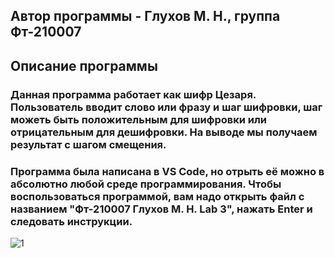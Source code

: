 ## Автор программы - Глухов М. Н., группа Фт-210007

## Описание программы
### Данная программа работает как шифр Цезаря. Пользователь вводит слово или фразу и шаг шифровки, шаг можеть быть положительным для шифровки или отрицательным для дешифровки. На выводе мы получаем результат с шагом смещения.

### Программа была написана в VS Code, но отрыть её можно в абсолютно любой среде программирования. Чтобы воспользоваться программой, вам надо открыть файл с названием "Фт-210007 Глухов М. Н. Lab 3", нажать Enter и следовать инструкции.

![1](https://user-images.githubusercontent.com/113675991/192134995-be13f2e5-2f75-4d5a-ad2d-602adfe04d5e.png)
